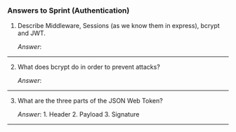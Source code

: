 <!-- Answers to the Short Answer Essay Questions go here -->
### Answers to Sprint (Authentication)

1. Describe Middleware, Sessions (as we know them in express), bcrypt and JWT.

    *Answer*:

---


2. What does bcrypt do in order to prevent attacks?

    *Answer*:

---


3. What are the three parts of the JSON Web Token?

    *Answer*:
       1. Header
       2. Payload
       3. Signature

----

